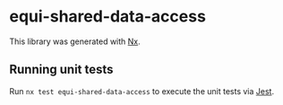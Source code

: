 # equi-shared-data-access

This library was generated with [Nx](https://nx.dev).

## Running unit tests

Run `nx test equi-shared-data-access` to execute the unit tests via [Jest](https://jestjs.io).
